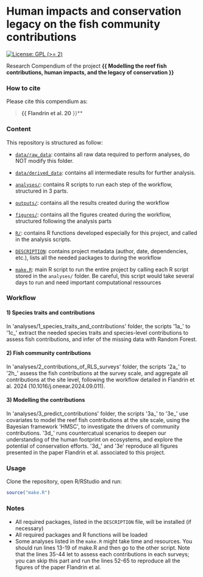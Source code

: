 
# Human impacts and conservation legacy on the fish community contributions

<!-- badges: start -->

[![License: GPL (\>=
2)](https://img.shields.io/badge/License-GPL%20%28%3E%3D%202%29-blue.svg)](https://choosealicense.com/licenses/gpl-2.0/)
<!-- badges: end -->

Research Compendium of the project **{{ Modelling the reef fish contributions, human impacts, and the legacy of conservation }}**

### How to cite

Please cite this compendium as:

> **{{ Flandrin et al. 20** }}**

### Content

This repository is structured as follow:

- [`data/raw_data`](https://github.com/FlandrinU/Contributions_prediction/tree/master/data/raw_data):
  contains all raw data required to perform analyses, do NOT modify this folder.
  
- [`data/derived_data`](https://github.com/FlandrinU/Contributions_prediction/tree/master/data/derived_data):
  contains all intermediate results for further analysis.

- [`analyses/`](https://github.com/FlandrinU/Contributions_prediction/tree/master/analyses/):
  contains R scripts to run each step of the workflow, structured in 3 parts.

- [`outputs/`](https://github.com/FlandrinU/Contributions_prediction/tree/master/outputs):
  contains all the results created during the workflow

- [`figures/`](https://github.com/FlandrinU/Contributions_prediction/tree/master/figures):
  contains all the figures created during the workflow, structured following the analysis parts

- [`R/`](https://github.com/FlandrinU/Contributions_prediction/tree/master/R): contains
  R functions developed especially for this project, and called in the analysis scripts.

- [`DESCRIPTION`](https://github.com/FlandrinU/Contributions_prediction/tree/master/DESCRIPTION):
  contains project metadata (author, date, dependencies, etc.), lists all the needed 
  packages to during the workflow

- [`make.R`](https://github.com/FlandrinU/Contributions_prediction/tree/master/make.R):
  main R script to run the entire project by calling each R script
  stored in the `analyses/` folder. Be careful, this script would take several
  days to run and need important computational ressources


### Workflow

#### 1) Species traits and contributions

In 'analyses/1_species_traits_and_contributions' folder, the scripts '1a_' to '1c_' extract the needed species traits and species-level contributions to assess fish contributions, and infer of the missing data with Random Forest.

#### 2) Fish community contributions

In 'analyses/2_contributions_of_RLS_surveys' folder, the scripts '2a_' to '2h_' assess the fish contributions at the survey scale, and aggregate all contributions at the site level, following the workflow detailed in Flandrin et al. 2024 (10.1016/j.oneear.2024.09.011).

#### 3) Modelling the contributions

In 'analyses/3_predict_contributions' folder, the scripts '3a_' to '3e_' use covariates to model the reef fish contributions at the site scale, using the Bayesian framework 'HMSC', to investigate the drivers of community contributions. '3d_' runs countercatual scenarios to deepen our understanding of the human footprint on ecosystems, and explore the potential of conservation efforts. '3d_' and '3e' reproduce all figures presented in the paper Flandrin et al. associated to this project.



### Usage

Clone the repository, open R/RStudio and run:

``` r
source("make.R")
```

### Notes

- All required packages, listed in the `DESCRIPTION` file, will be
  installed (if necessary)
- All required packages and R functions will be loaded
- Some analyses listed in the `make.R` might take time and resources. You should 
run lines 13-19 of make.R and then go to the other script. Note that the lines 35-44 let to assess each contributions in each surveys; you can skip this part and run the lines 52-65 to reproduce all the figures of the paper Flandrin et al.
